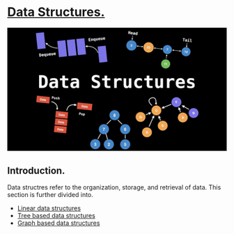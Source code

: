 # <u>Data Structures.</u>

![DSAPicture][data_structures]

## Introduction.
Data structres refer to the organization, storage, and retrieval of data.
This section is further divided into.
- [Linear data structures][linear_dsa]
- [Tree based data structures][tree_dsa]
- [Graph based data structures][graph_dsa]

[data_structures]: ../assets/data-structures-intro-picture.jpg
[linear_dsa]: ./linear/index.md
[tree_dsa]: ./tree/index.md
[graph_dsa]: ./graph/index.md